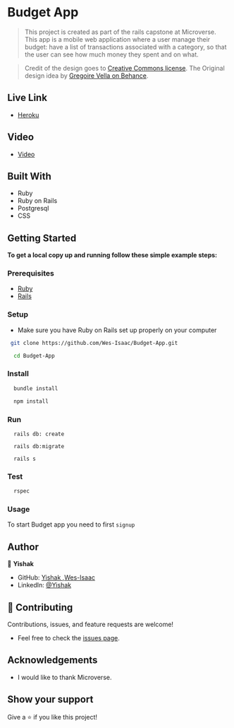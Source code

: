 # Budget App

> This project is created as part of the rails capstone at Microverse. This app is a mobile web application where a user manage their budget: have a list of transactions associated with a category, so that the user can see how much money they spent and on what.

> Credit of the design goes to [Creative Commons license](https://creativecommons.org/licenses/by-nc/4.0/). The Original design idea by [Gregoire Vella on Behance](https://www.behance.net/gregoirevella).

## Live Link

- [Heroku](https://budgetol.herokuapp.com/)

## Video

- [Video](https://www.loom.com/share/c1bfd76ab8af42e7aed02868285ab947)

## Built With

- Ruby
- Ruby on Rails
- Postgresql
- CSS

## Getting Started

**To get a local copy up and running follow these simple example steps:**
### Prerequisites

- [Ruby](https://www.ruby-lang.org/en/)
- [Rails](https://gorails.com/)

### Setup

- Make sure you have Ruby on Rails set up properly on your computer

``` sh 
 git clone https://github.com/Wes-Isaac/Budget-App.git
``` 
``` sh 
  cd Budget-App
```

### Install

```sh
  bundle install
```

```sh
  npm install
```
### Run

```
  rails db: create
```

```
  rails db:migrate
```

```
  rails s
```

### Test

```sh
  rspec
```
### Usage

To start Budget app you need to first `signup`


## Author

👤 **Yishak**

- GitHub: [Yishak ,Wes-Isaac](https://github.com/Wes-Isaac)
- LinkedIn: [@Yishak](https://www.linkedin.com/in/yishak-wesego-b404851a7/)

## 🤝 Contributing

Contributions, issues, and feature requests are welcome!

- Feel free to check the [issues page](https://github.com/Wes-Isaac/Budget-App/issues/new).

## Acknowledgements

- I would like to thank Microverse.

## Show your support

Give a ⭐️ if you like this project!
